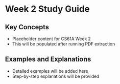 # Week 2 Study Guide

## Key Concepts

- Placeholder content for CS61A Week 2
- This will be populated after running PDF extraction

## Examples and Explanations

- Detailed examples will be added here
- Step-by-step explanations will be provided
